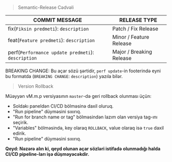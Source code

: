 > Semantic-Release Cədvəli

| COMMIT MESSAGE | RELEASE TYPE |
| ------ | ------ |
| fix(`Fiksin predmeti`): `description` | Patch / Fix Release |
| feat(`Feature predmeti`): `description` | Minor / Feature Release |
| perf(`Performance update predmeti`): `description` | Major / Breaking Release |
BREAKING CHANGE: Bu açar sözü şərtidir, `perf update`-in footerində eyni bu 
formatda (`BREAKING CHANGE`: `description`) yazıla bilər.


> Version Rollback

Müəyyən vM.m.p versiyasının `master`-də geri rollback olunması üçün:

- Soldakı paneldən CI/CD bölməsinə daxil oluruq.
- "Run pipeline" düyməsini sıxırıq.
- "Run for branch name or tag" bölməsindən lazım olan versiya tag-ını seçirik.
- "Variables" bölməsində, key olaraq `ROLLBACK`, value olaraq isə `true` daxil edirik.
- "Run pipeline" düyməsini sıxırıq.

**Qeyd: Nəzərə alın ki, qeyd olunan açar sözləri istifadə olunmadığı halda CI/CD pipeline-ları işə düşməyəcəkdir.**
